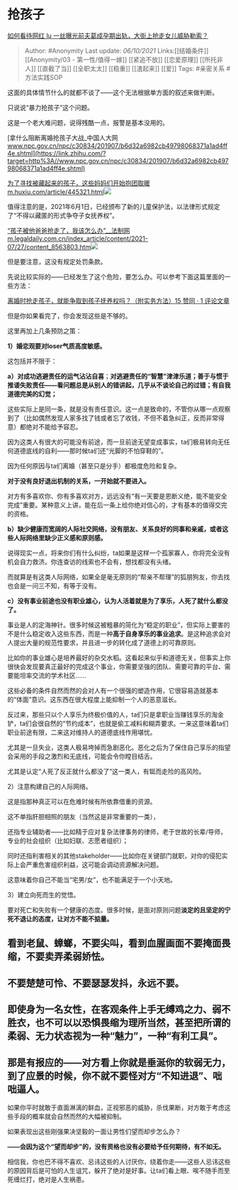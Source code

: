 # 抢孩子
[如何看待网红 lu 一丝曝光前夫葛成孕期出轨，大街上抢走女儿威胁勒索？](https://www.zhihu.com/question/490493063/answer/2156532183)

> Author: #Anonymity
> Last update: *06/10/2021*
> Links:[[结婚条件]] [[Anonymity/03 - 第一性/值得一嫁]] [[紧追不放]] [[恋爱原理]] [[所托非人]] [[直截了当]] [[全职太太]] [[稳重]] [[渣起来]] [[爱]]
> Tags: #亲密关系 #方法实践SOP

这面的具体情节什么的就都不谈了——这个无法根据单方面的叙述来做判断。

只说说“暴力抢孩子”这个问题。

这是一个老大难问题，说得残酷一点，报警是基本没用的。

[拿什么阻断离婚抢孩子大战_中国人大网​www.npc.gov.cn/npc/c30834/201907/b6d32a6982cb49798068371a1ad4ff4e.shtml](https://link.zhihu.com/?target=http%3A//www.npc.gov.cn/npc/c30834/201907/b6d32a6982cb49798068371a1ad4ff4e.shtml)

[为了寻找被藏起来的孩子，这些妈妈们开始抱团取暖​m.huxiu.com/article/445321.html![](https://pic1.zhimg.com/v2-982e10630a838953fe503133b3cc4694_180x120.jpg)](https://link.zhihu.com/?target=https%3A//m.huxiu.com/article/445321.html)

值得注意的是，2021年6月1日，已经颁布了新的儿童保护法，以法律形式规定了“不得以藏匿的形式争夺子女抚养权”。

[“孩子被他爸爸抢走了，我该怎么办”__法制网​m.legaldaily.com.cn/index_article/content/2021-07/27/content_8563803.htm![](https://pic3.zhimg.com/v2-899374db8f72d27bf99b67355b6c2926_180x120.jpg)](https://link.zhihu.com/?target=http%3A//m.legaldaily.com.cn/index_article/content/2021-07/27/content_8563803.htm)

但是要注意，这没有规定处罚条款。

先说比较实际的——已经发生了这个危险，要怎么办。可以参考下面这篇里面的一些方法：

[离婚时抢走孩子，就能争取到孩子抚养权吗？（附实务方法）15 赞同 · 1 评论文章](https://zhuanlan.zhihu.com/p/352772190)

但是你如果看完了，你会发现这些是不够的。

这里再加上几条预防之策：

**1）婚恋观要对loser气质高度敏感。**

这包括并不限于：

**a）对成功逃避责任的运气沾沾自喜**；**对逃避责任的“智慧”津津乐道；善于与惯于推诿失败责任——看问题总是从别人的错讲起，几乎从不谈论自己的过错；有自我道德完美的幻觉；**

这些实际上是同一条，就是没有责任意识。这一点是致命的，不管你从哪一点观察到了（比如偶然发现人家多找了钱或者忘了收钱，不但不着急纠正，反而非常得意）都绝对不能给予容忍。

因为这类人有很大的可能没有前途，而一旦前途无望变成事实，ta们极易转向无任何道德底线的自利——那时候ta们还“光脚的不怕穿鞋的”。

因为任何原因与ta们离婚（甚至只是分手）都极度危险和复杂。

**对于没有良好退出机制的关系，一开始就不要进入。**

对方有多喜欢你、你有多喜欢对方，远远没有“有一天要是恩断义绝，能不能安全完成”重要。某种意义上讲，能在后一条上给你绝对信心的，才有基本的值得交完的资格。

**b）缺少健康而宽阔的人际社交网络，没有朋友、关系良好的同事和亲戚，或者这些人际网络里缺少正义感和原则感。**

说得现实一点，将来你们有什么纠纷，ta如果是这样一个孤家寡人，你将完全没有机会自力救济。你连查访的线索也不会有，想找都没有头绪。

而就算是有这类人际网络，如果全是毫无原则的“帮亲不帮理”的狐朋狗友，你去找也会是一问三不知，有等于没有。

**c）没有事业前途也没有职业雄心，认为人活着就是为了享乐，人死了就什么都没了。**

事业是人的定海神针。很多时候这被粗暴的简化为“稳定的职业”，但实际上要害的不是什么稳定收入这些东西，而是一种**高于自身享乐的事业追求**。是这种追求会对人提出大量的规范性要求，并且进一步的转化成了道德上的可靠原则。

比如你的事业雄心是培养最好的杂交水稻。这看起来似乎和道德无关，但事实上你很快会发现要真正最好的完成这个事业，你需要坚强的团队、需要可靠的平台、需要能坦率交流的学术社区……

这些必备的条件自然而然的会对人有一个很强的塑造作用，它很容易造就基本的“体面”意识。这东西在很大程度上能抑制一个人的恶意滋长。

反过来，那些只以个人享乐为终极价值的人，ta们只是拿职业当赚钱享乐的淘金铲，ta们会很自然的“节约成本”，也就是偷工减料和糊弄要求。一来这意味着ta们职业前途有限，二来这对维持人的道德底线作用堪忧。

尤其是一旦失业，这类人极易垮掉而急剧恶化。恶化之后为了保住自己享乐的指望会采用的手段之激烈和无底线，可能会令你瞠目结舌。

尤其是认定“人死了反正就什么都没了”这一类人，有铤而走险的高风险。

2）注意构建自己的人际网络。

这是指那种真正可以在危难时候有所依靠借重的资源。

这不单指肝胆相照的朋友（当然这是非常重要的一类），

还指专业辅助者——比如精于应对复杂法律事务的律师，老于世故的长辈/导师，专业的社会组织（比如妇联、志愿者组织）；

同时还指利害相关的其他stakeholder——比如你在关键部门就职，对你的侵犯实际上会严重危害组织利益，这可能会调动资源解决问题。

这意味着你自己不能当“宅男/女”，也不能满足于一个小天地。

3）建立向死而生的觉悟。

要对死亡和失败有一个健康的态度。很多时候，是面对原则问题**淡定的且坚定的宁死不退让的态度，让对方不能不掂量。**

## **看到老鼠、蟑螂，不要尖叫，看到血腥画面不要掩面畏缩，不要卖弄柔弱娇怯。**

## 不要楚楚可怜、不要瑟瑟发抖，永远不要。

## **即使身为一名女性，在客观条件上手无缚鸡之力、弱不胜衣，也不可以以恐惧畏缩为理所当然，甚至把所谓的柔弱、无力状态视为一种“魅力”，一种“有利工具”。**

## 那是有报应的——对方看上你就是垂涎你的软弱无力，到了应景的时候，你不就不要怪对方“不知进退”、咄咄逼人。

如果你平时就敢于直面淋漓的鲜血，正视邪恶的威胁，杀伐果断，对方敢于考虑这些手段的概率就会自然而然的大幅被抑制。

如果表现出这些刚强果决坚毅的一面让男性们望而却步怎么办？

**——会因为这个“望而却步”的，没有资格也没有必要给予任何期待，有不如无。**

相信我，你也巴不得不喜欢、忌讳这些的人讨厌你，绕着你走——这些人忌讳这些的原因背后是可怕的人生诅咒，躲开了绝对是好事。让ta们看上眼、唉不随手而至死缠烂打，绝对是人生祸患。
